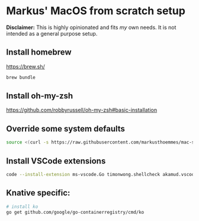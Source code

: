 # Markus' MacOS from scratch setup

**Disclaimer:** This is highly opinionated and fits *my* own needs. It is not intended as a general purpose setup.

## Install homebrew

https://brew.sh/

```bash
brew bundle
```

## Install oh-my-zsh
https://github.com/robbyrussell/oh-my-zsh#basic-installation

## Override some system defaults

```bash
source <(curl -s https://raw.githubusercontent.com/markusthoemmes/mac-setup/master/.macos)
```

## Install VSCode extensions

```bash
code --install-extension ms-vscode.Go timonwong.shellcheck akamud.vscode-theme-onedark
```

## Knative specific:

```bash
# install ko
go get github.com/google/go-containerregistry/cmd/ko
```
